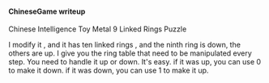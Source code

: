 #### ChineseGame writeup

Chinese Intelligence Toy Metal 9 Linked Rings Puzzle

I modify it , and it has ten linked rings , and the ninth ring is down, the others are up. I give you the ring table that need to be manipulated every step. You need to handle it up or down.  It's easy.  if it was up, you can use 0 to make it down. if it was down, you can use 1 to make it up. 


